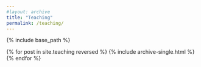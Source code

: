 ```yaml
---
#layout: archive
title: "Teaching"
permalink: /teaching/
---
```


{% include base_path %}

{% for post in site.teaching reversed %}
{% include archive-single.html %}
{% endfor %}